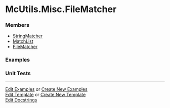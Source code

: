 # <a id="McUtils.Misc.FileMatcher">McUtils.Misc.FileMatcher</a>
    


### Members

  - [StringMatcher](FileMatcher/StringMatcher.md)
  - [MatchList](FileMatcher/MatchList.md)
  - [FileMatcher](FileMatcher/FileMatcher.md)

### Examples



### Unit Tests



___

[Edit Examples](https://github.com/McCoyGroup/McUtils/edit/edit/ci/examples/ci/docs/McUtils/Misc/FileMatcher.md) or 
[Create New Examples](https://github.com/McCoyGroup/McUtils/new/edit/?filename=ci/examples/ci/docs/McUtils/Misc/FileMatcher.md) <br/>
[Edit Template](https://github.com/McCoyGroup/McUtils/edit/edit/ci/docs/ci/docs/McUtils/Misc/FileMatcher.md) or 
[Create New Template](https://github.com/McCoyGroup/McUtils/new/edit/?filename=ci/docs/templates/ci/docs/McUtils/Misc/FileMatcher.md) <br/>
[Edit Docstrings](https://github.com/McCoyGroup/McUtils/edit/edit/McUtils/Misc/FileMatcher/__init__.py?message=Update%20Docs)